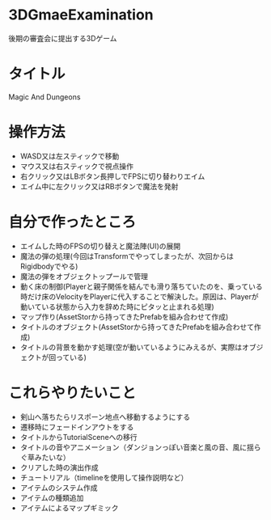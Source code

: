 # 3DGmaeExamination
後期の審査会に提出する3Dゲーム 

# タイトル 
Magic And Dungeons

# 操作方法
- WASD又は左スティックで移動
- マウス又は右スティックで視点操作
- 右クリック又はLBボタン長押しでFPSに切り替わりエイム
- エイム中に左クリック又はRBボタンで魔法を発射

# 自分で作ったところ 
- エイムした時のFPSの切り替えと魔法陣(UI)の展開
- 魔法の弾の処理(今回はTransformでやってしまったが、次回からはRigidbodyでやる)
- 魔法の弾をオブジェクトップールで管理
- 動く床の制御(Playerと親子関係を結んでも滑り落ちていたのを、乗っている時だけ床のVelocityをPlayerに代入することで解決した。原因は、Playerが動いている状態から入力を辞めた時にピタッと止まれる処理)
- マップ作り(AssetStorから持ってきたPrefabを組み合わせて作成)
- タイトルのオブジェクト(AssetStorから持ってきたPrefabを組み合わせて作成)
- タイトルの背景を動かす処理(空が動いているようにみえるが、実際はオブジェクトが回っている)

# これらやりたいこと 
- 剣山へ落ちたらリスポーン地点へ移動するようにする
- 遷移時にフェードインアウトをする
- タイトルからTutorialSceneへの移行
- タイトルの音やアニメーション（ダンジョンっぽい音楽と風の音、風に揺らぐ草みたいな）
- クリアした時の演出作成
- チュートリアル（timelineを使用して操作説明など）
- アイテムのシステム作成
- アイテムの種類追加
- アイテムによるマップギミック